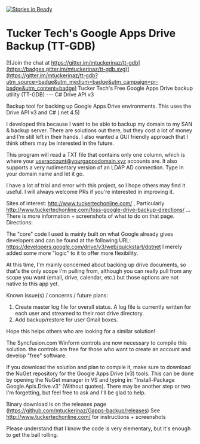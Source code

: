 [![Stories in Ready](https://badge.waffle.io/mtuckerinaz/tt-gdb.png?label=ready&title=Ready)](https://waffle.io/mtuckerinaz/tt-gdb)
# Tucker Tech's Google Apps Drive Backup (TT-GDB)

[![Join the chat at https://gitter.im/mtuckerinaz/tt-gdb](https://badges.gitter.im/mtuckerinaz/tt-gdb.svg)](https://gitter.im/mtuckerinaz/tt-gdb?utm_source=badge&utm_medium=badge&utm_campaign=pr-badge&utm_content=badge)
Tucker Tech's Free Google Apps Drive backup utility (TT-GDB) --- C# Drive API v3

Backup tool for backing up Google Apps Drive environments. This uses the Drive API v3 and C# (.net 4.5)

I developed this because I want to be able to backup my domain to my SAN & backup server. There are solutions out there, but they cost a lot of money and I'm still left in their hands. I also wanted a GUI friendly approach that I think others may be interested in the future.

This program will read a TXT file that contains only one column, which is where your useraccount@yourgappsdomain.xyz accounts are. It also supports a very rudimentary version of an LDAP AD connection. Type in your domain name and let it go.

I have a lot of trial and error with this project, so I hope others may find it useful. I will always welcome PRs if you're interested in improving it.

Sites of interest: http://www.tuckertechonline.com/ , Particularly http://www.tuckertechonline.com/foss-google-drive-backup-directions/ ... There is more information + screenshots of what to do on that page.
Directions: 

The "core" code I used is mainly built on what Google already gives developers and can be found at the following URL: https://developers.google.com/drive/v3/web/quickstart/dotnet
I merely added some more "logic" to it to offer more flexibility.

At this time, I'm mainly concerned about backing up drive documents, so that's the only scope I'm pulling from, although you can really pull from any scope you want (email, drive, calendar, etc.) but those options are not native to this app yet.

Known issue(s) / concerns / future plans:

1. Create master log file for overall status. A log file is currently written for each user and streamed to their root drive directory.
2. Add backup/restore for user Gmail boxes.

Hope this helps others who are looking for a similar solution!

The Syncfusion.com Winform controls are now necessary to compile this solution. the controls are free for those who want to create an account and develop "free" software. 

If you download the solution and plan to compile it, make sure to download the NuGet repository for the Google Apps Drive (v3) tools. This can be done by opening the NuGet manager in VS and typing in: "Install-Package Google.Apis.Drive.v3" (Without quotes). There may be another step or two I'm forgetting, but feel free to ask and I'll be glad to help.

Binary download is on the releases page (https://github.com/mtuckerinaz/Gapps-backup/releases)
See http://www.tuckertechonline.com/ for instructions + screenshots

Please understand that I know the code is very elementary, but it's enough to get the ball rolling.
